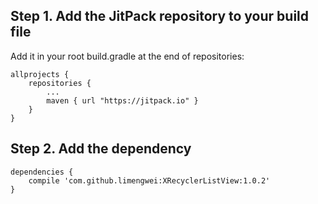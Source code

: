 ## Step 1. Add the JitPack repository to your build file

Add it in your root build.gradle at the end of repositories:

```
allprojects {
	repositories {
		...
		maven { url "https://jitpack.io" }
	}
}
```
	
## Step 2. Add the dependency

```
dependencies {
	compile 'com.github.limengwei:XRecyclerListView:1.0.2'
}
```
	

